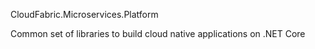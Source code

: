 CloudFabric.Microservices.Platform

Common set of libraries to build cloud native applications on .NET Core 
